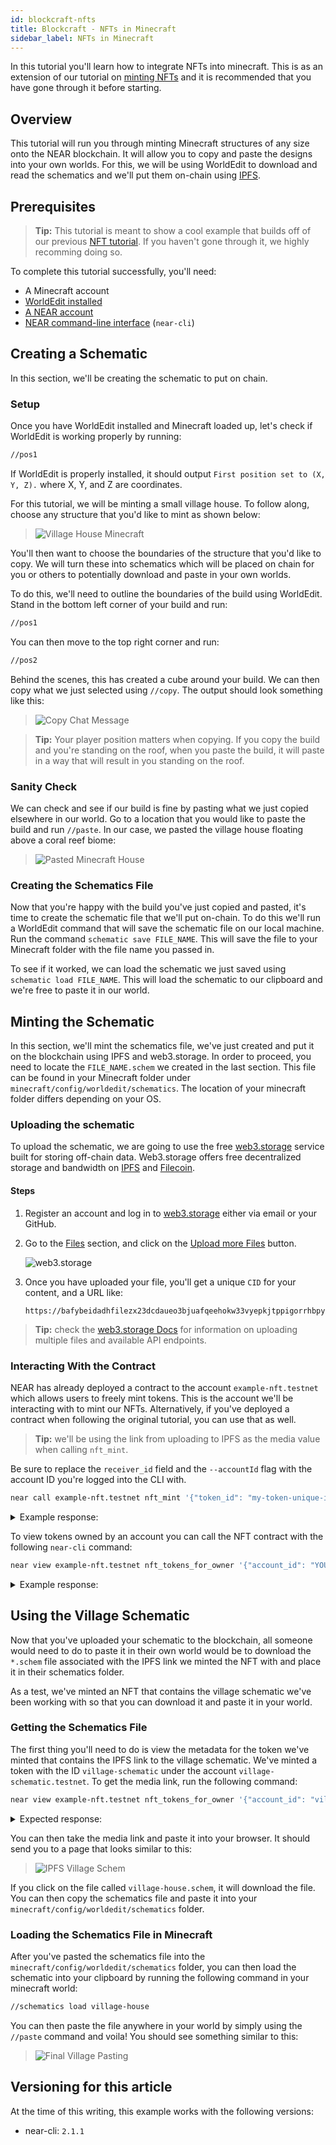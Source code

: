 ```yaml
---
id: blockcraft-nfts
title: Blockcraft - NFTs in Minecraft
sidebar_label: NFTs in Minecraft
---
```


In this tutorial you'll learn how to integrate NFTs into minecraft. This is as an extension of our tutorial on [minting NFTs](/docs/tutorials/contracts/nfts/minting-nfts) and it is recommended that you have gone through it before starting.

## Overview

This tutorial will run you through minting Minecraft structures of any size onto the NEAR blockchain. It will allow you to copy and paste the designs into your own worlds. For this, we will be using WorldEdit to download and read the schematics and we'll put them on-chain using [IPFS](https://ipfs.io/).

## Prerequisites

> **Tip:** This tutorial is meant to show a cool example that builds off of our previous [NFT tutorial](/docs/tutorials/contracts/nfts/minting-nfts). If you haven't gone through it, we highly recomming doing so.

To complete this tutorial successfully, you'll need:

- A Minecraft account
- [WorldEdit installed](https://worldedit.enginehub.org/en/latest/install/)
- [A NEAR account](#wallet)
- [NEAR command-line interface](/docs/develop/contracts/rust/intro#installing-the-near-cli) (`near-cli`)

## Creating a Schematic

In this section, we'll be creating the schematic to put on chain.

### Setup

Once you have WorldEdit installed and Minecraft loaded up, let's check if WorldEdit is working properly by running:

```bash
//pos1
```

If WorldEdit is properly installed, it should output `First position set to (X, Y, Z).` where X, Y, and Z are coordinates.

For this tutorial, we will be minting a small village house. To follow along, choose any structure that you'd like to mint as shown below:

> ![Village House Minecraft](/docs/assets/nfts/village-house-minecraft.png)

You'll then want to choose the boundaries of the structure that you'd like to copy. We will turn these into schematics which will be placed on chain for you or others to potentially download and paste in your own worlds.

To do this, we'll need to outline the boundaries of the build using WorldEdit. Stand in the bottom left corner of your build and run:

```bash
//pos1
```

You can then move to the top right corner and run:

```bash
//pos2
```

Behind the scenes, this has created a cube around your build. We can then copy what we just selected using `//copy`. The output should look something like this:

> ![Copy Chat Message](/docs/assets/nfts/copy-chat-message-minecraft.png)

> **Tip:** Your player position matters when copying. If you copy the build and you're standing on the roof, when you paste the build, it will paste in a way that will result in you standing on the roof.

### Sanity Check

We can check and see if our build is fine by pasting what we just copied elsewhere in our world. Go to a location that you would like to paste the build and run `//paste`. In our case, we pasted the village house floating above a coral reef biome:

> ![Pasted Minecraft House](/docs/assets/nfts/pasted-minecraft-house.png)

### Creating the Schematics File

Now that you're happy with the build you've just copied and pasted, it's time to create the schematic file that we'll put on-chain. To do this we'll run a WorldEdit command that will save the schematic file on our local machine. Run the command `schematic save FILE_NAME`. This will save the file to your Minecraft folder with the file name you passed in.

To see if it worked, we can load the schematic we just saved using `schematic load FILE_NAME`. This will load the schematic to our clipboard and we're free to paste it in our world.

## Minting the Schematic

In this section, we'll mint the schematics file, we've just created and put it on the blockchain using IPFS and web3.storage. In order to proceed, you need to locate the `FILE_NAME.schem` we created in the last section. This file can be found in your Minecraft folder under `minecraft/config/worldedit/schematics`. The location of your minecraft folder differs depending on your OS.

### Uploading the schematic

To upload the schematic, we are going to use the free [web3.storage](https://web3.storage/about/) service built for storing off-chain data.
Web3.storage offers free decentralized storage and bandwidth on [IPFS](https://ipfs.io/) and [Filecoin](https://filecoin.io/).

#### Steps

1. Register an account and log in to [web3.storage](https://nft.storage/login/) either via email or your GitHub.

2. Go to the [Files](https://web3.storage/files/) section, and click on the [Upload more Files](https://web3.storage/upload/) button.

   ![web3.storage](/docs/assets/nfts/web3-storage-upload.png)

3. Once you have uploaded your file, you'll get a unique `CID` for your content, and a URL like:
   ```
   https://bafybeidadhfilezx23dcdaueo3bjuafqeehokw33vyepkjtppigorrhbpy.ipfs.dweb.link/
   ```

> **Tip:** check the [web3.storage Docs](https://docs.web3.storage/) for information on uploading multiple files and available API endpoints.

### Interacting With the Contract

NEAR has already deployed a contract to the account `example-nft.testnet` which allows users to freely mint tokens. This is the account we'll be interacting with to mint our NFTs. Alternatively, if you've deployed a contract when following the original tutorial, you can use that as well.

> **Tip:** we'll be using the link from uploading to IPFS as the media value when calling `nft_mint`.

Be sure to replace the `receiver_id` field and the `--accountId` flag with the account ID you're logged into the CLI with.

```bash
near call example-nft.testnet nft_mint '{"token_id": "my-token-unique-id", "receiver_id": "YOUR_ACCOUNT", "token_metadata": { "title": "Some Art", "description": "My NFT media", "media": "https://bafybeidadhfilezx23dcdaueo3bjuafqeehokw33vyepkjtppigorrhbpy.ipfs.dweb.link/", "copies": 1}}' --accountId YOUR_ACCOUNT --deposit 0.1
```

<details>
<summary>Example response: </summary>
<p>

```json
{
  "token_id": "0",
  "owner_id": "YOUR_ACCOUNT",
  "metadata": {
    "title": "Some Art",
    "description": "My NFT media",
    "media": "https://bafybeidadhfilezx23dcdaueo3bjuafqeehokw33vyepkjtppigorrhbpy.ipfs.dweb.link/",
    "media_hash": null,
    "copies": 1,
    "issued_at": null,
    "expires_at": null,
    "starts_at": null,
    "updated_at": null,
    "extra": null,
    "reference": null,
    "reference_hash": null
  },
  "approved_account_ids": {}
}
```

</p>
</details>

To view tokens owned by an account you can call the NFT contract with the following `near-cli` command:

```bash
near view example-nft.testnet nft_tokens_for_owner '{"account_id": "YOUR_ACCOUNT"}'
```

<details>
<summary>Example response: </summary>
<p>

```json
[
  {
    "token_id": "0",
    "owner_id": "YOUR_ACCOUNT",
    "metadata": {
      "title": "Some Art",
      "description": "My NFT media",
      "media": "https://bafybeidadhfilezx23dcdaueo3bjuafqeehokw33vyepkjtppigorrhbpy.ipfs.dweb.link/",
      "media_hash": null,
      "copies": 1,
      "issued_at": null,
      "expires_at": null,
      "starts_at": null,
      "updated_at": null,
      "extra": null,
      "reference": null,
      "reference_hash": null
    },
    "approved_account_ids": {}
  }
]
```

</p>
</details>

## Using the Village Schematic

Now that you've uploaded your schematic to the blockchain, all someone would need to do to paste it in their own world would be to download the `*.schem` file associated with the IPFS link we minted the NFT with and place it in their schematics folder.

As a test, we've minted an NFT that contains the village schematic we've been working with so that you can download it and paste it in your world.

### Getting the Schematics File

The first thing you'll need to do is view the metadata for the token we've minted that contains the IPFS link to the village schematic. We've minted a token with the ID `village-schematic` under the account `village-schematic.testnet`. To get the media link, run the following command:

```bash
near view example-nft.testnet nft_tokens_for_owner '{"account_id": "village-schematic.testnet"}'
```

<details>
<summary>Expected response: </summary>
<p>

```bash
[
  {
    token_id: 'village-schematic',
    owner_id: 'village-schematic.testnet',
    metadata: {
      title: 'Village Schematic',
      description: 'Blockcraft Village Schematic Tutorial NFT',
      media: 'https://bafybeidadhfilezx23dcdaueo3bjuafqeehokw33vyepkjtppigorrhbpy.ipfs.dweb.link/',
      media_hash: null,
      copies: 1,
      issued_at: null,
      expires_at: null,
      starts_at: null,
      updated_at: null,
      extra: null,
      reference: null,
      reference_hash: null
    },
    approved_account_ids: {}
  }
]
```

</p>
</details>

You can then take the media link and paste it into your browser. It should send you to a page that looks similar to this:

> ![IPFS Village Schem](/docs/assets/nfts/IPFS-village-schem.png)

If you click on the file called `village-house.schem`, it will download the file. You can then copy the schematics file and paste it into your `minecraft/config/worldedit/schematics` folder.

### Loading the Schematics File in Minecraft

After you've pasted the schematics file into the `minecraft/config/worldedit/schematics` folder, you can then load the schematic into your clipboard by running the following command in your minecraft world:

```bash
//schematics load village-house
```

You can then paste the file anywhere in your world by simply using the `//paste` command and voila! You should see something similar to this:

> ![Final Village Pasting](/docs/assets/nfts/final-village-pasting.png)

## Versioning for this article

At the time of this writing, this example works with the following versions:

- near-cli: `2.1.1`
